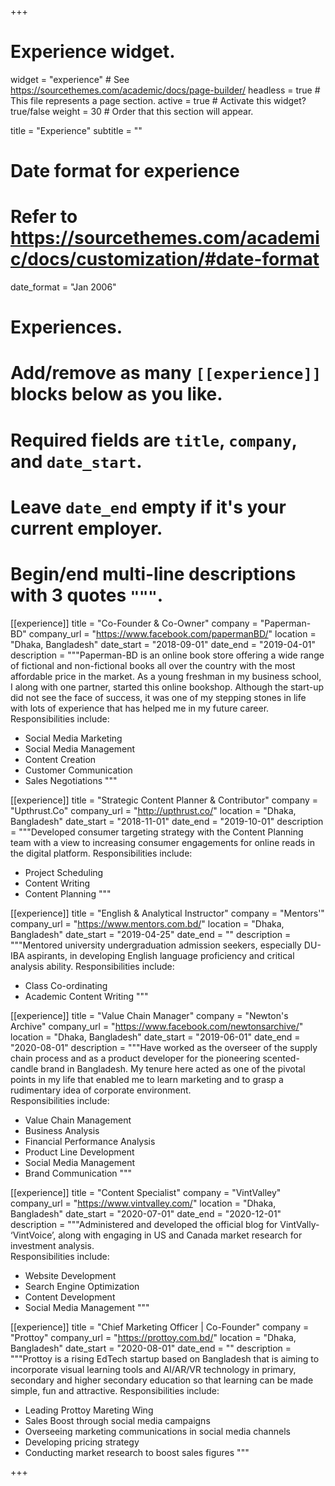 +++
# Experience widget.
widget = "experience"  # See https://sourcethemes.com/academic/docs/page-builder/
headless = true  # This file represents a page section.
active = true  # Activate this widget? true/false
weight = 30  # Order that this section will appear.

title = "Experience"
subtitle = ""

# Date format for experience
#   Refer to https://sourcethemes.com/academic/docs/customization/#date-format
date_format = "Jan 2006"

# Experiences.
#   Add/remove as many `[[experience]]` blocks below as you like.
#   Required fields are `title`, `company`, and `date_start`.
#   Leave `date_end` empty if it's your current employer.
#   Begin/end multi-line descriptions with 3 quotes `"""`.
[[experience]]
  title = "Co-Founder & Co-Owner"
  company = "Paperman-BD"
  company_url = "https://www.facebook.com/papermanBD/"
  location = "Dhaka, Bangladesh"
  date_start = "2018-09-01"
  date_end = "2019-04-01"
  description = """Paperman-BD is an online book store offering a wide range of fictional and non-fictional books all over the country with the most affordable price in the market. As a young freshman in my business school, I along with one partner, started this online bookshop. Although the start-up did not see the face of success, it was one of my stepping stones in life with lots of experience that has helped me in my future career.
  Responsibilities include:
  
  * Social Media Marketing
  * Social Media Management
  * Content Creation
  * Customer Communication
  * Sales Negotiations
  """

[[experience]]
  title = "Strategic Content Planner & Contributor"
  company = "Upthrust.Co"
  company_url = "http://upthrust.co/"
  location = "Dhaka, Bangladesh"
  date_start = "2018-11-01"
  date_end = "2019-10-01"
  description = """Developed consumer targeting strategy with the Content Planning team with a view to increasing consumer engagements for online reads in the digital platform.
  Responsibilities include:
  
  * Project Scheduling
  * Content Writing
  * Content Planning
  """

[[experience]]
  title = "English & Analytical Instructor"
  company = "Mentors'"
  company_url = "https://www.mentors.com.bd/"
  location = "Dhaka, Bangladesh"
  date_start = "2019-04-25"
  date_end = ""
  description = """Mentored university undergraduation admission seekers, especially DU-IBA aspirants, in developing English language proficiency and critical analysis ability.
  Responsibilities include:
  
  * Class Co-ordinating
  * Academic Content Writing
  """

[[experience]]
  title = "Value Chain Manager"
  company = "Newton's Archive"
  company_url = "https://www.facebook.com/newtonsarchive/"
  location = "Dhaka, Bangladesh"
  date_start = "2019-06-01"
  date_end = "2020-08-01"
  description = """Have worked as the overseer of the supply chain process and as a product developer for the pioneering scented-candle brand in Bangladesh. My tenure here acted as one of the pivotal points in my life that enabled me to learn marketing and to grasp a rudimentary idea of corporate environment.     
  Responsibilities include:
  
  * Value Chain Management
  * Business Analysis
  * Financial Performance Analysis
  * Product Line Development
  * Social Media Management
  * Brand Communication
  """

[[experience]]
  title = "Content Specialist"
  company = "VintValley"
  company_url = "https://www.vintvalley.com/"
  location = "Dhaka, Bangladesh"
  date_start = "2020-07-01"
  date_end = "2020-12-01"
  description = """Administered and developed the official blog for VintVally- ‘VintVoice’, along with engaging in US and Canada market research for investment analysis.    
  Responsibilities include:
  
  * Website Development
  * Search Engine Optimization
  * Content Development
  * Social Media Management
  """
  
[[experience]]
  title = "Chief Marketing Officer | Co-Founder"
  company = "Prottoy"
  company_url = "https://prottoy.com.bd/"
  location = "Dhaka, Bangladesh"
  date_start = "2020-08-01"
  date_end = ""
  description = """Prottoy is a rising EdTech startup based on Bangladesh that is aiming to incorporate visual learning tools and AI/AR/VR technology in primary, secondary and higher secondary education so that learning can be made simple, fun and attractive. Responsibilities include:
  
  * Leading Prottoy Mareting Wing
  * Sales Boost through social media campaigns 
  * Overseeing marketing communications in social media channels
  * Developing pricing strategy
  * Conducting market research to boost sales figures
  """  
  
+++
